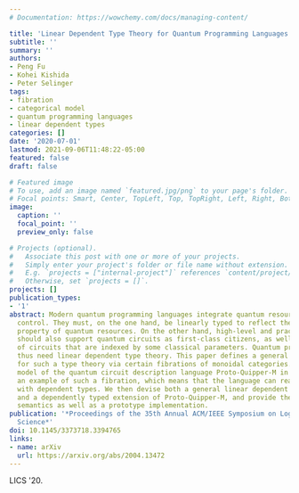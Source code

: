 ```yaml
---
# Documentation: https://wowchemy.com/docs/managing-content/

title: 'Linear Dependent Type Theory for Quantum Programming Languages: Extended Abstract'
subtitle: ''
summary: ''
authors:
- Peng Fu
- Kohei Kishida
- Peter Selinger
tags:
- fibration
- categorical model
- quantum programming languages
- linear dependent types
categories: []
date: '2020-07-01'
lastmod: 2021-09-06T11:48:22-05:00
featured: false
draft: false

# Featured image
# To use, add an image named `featured.jpg/png` to your page's folder.
# Focal points: Smart, Center, TopLeft, Top, TopRight, Left, Right, BottomLeft, Bottom, BottomRight.
image:
  caption: ''
  focal_point: ''
  preview_only: false

# Projects (optional).
#   Associate this post with one or more of your projects.
#   Simply enter your project's folder or file name without extension.
#   E.g. `projects = ["internal-project"]` references `content/project/deep-learning/index.md`.
#   Otherwise, set `projects = []`.
projects: []
publication_types:
- '1'
abstract: Modern quantum programming languages integrate quantum resources and classical
  control. They must, on the one hand, be linearly typed to reflect the no-cloning
  property of quantum resources. On the other hand, high-level and practical languages
  should also support quantum circuits as first-class citizens, as well as families
  of circuits that are indexed by some classical parameters. Quantum programming languages
  thus need linear dependent type theory. This paper defines a general semantic structure
  for such a type theory via certain fibrations of monoidal categories. The categorical
  model of the quantum circuit description language Proto-Quipper-M in [28] constitutes
  an example of such a fibration, which means that the language can readily be integrated
  with dependent types. We then devise both a general linear dependent type system
  and a dependently typed extension of Proto-Quipper-M, and provide them with operational
  semantics as well as a prototype implementation.
publication: '*Proceedings of the 35th Annual ACM/IEEE Symposium on Logic in Computer
  Science*'
doi: 10.1145/3373718.3394765
links:
- name: arXiv
  url: https://arxiv.org/abs/2004.13472
---
```

LICS '20. 